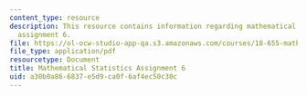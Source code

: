 ```yaml
---
content_type: resource
description: This resource contains information regarding mathematical statistics,
  assignment 6.
file: https://ol-ocw-studio-app-qa.s3.amazonaws.com/courses/18-655-mathematical-statistics-spring-2016/a30b0a866837e5d9ca0f6af4ec50c30c_MIT18_655S16_ProblemSet_6.pdf
file_type: application/pdf
resourcetype: Document
title: Mathematical Statistics Assignment 6
uid: a30b0a86-6837-e5d9-ca0f-6af4ec50c30c
---
```

